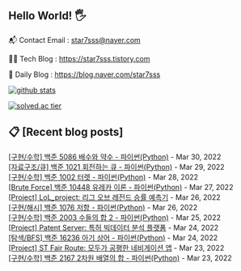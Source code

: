 ## Hello World! 🖐

📬 Contact Email : star7sss@naver.com

👨‍💻 Tech Blog : https://star7sss.tistory.com

🤪 Daily Blog : https://blog.naver.com/star7sss

[![github stats](https://github-readme-stats.vercel.app/api?username=jangThang&show_icons=true&hide_border=False)](https://star7sss.tistory.com)

[![solved.ac tier](http://mazassumnida.wtf/api/v2/generate_badge?boj=star7sss)](https://solved.ac/star7sss)

## 📋 [Recent blog posts]
[[구현/수학] 백준 5086 배수와 약수 - 파이썬(Python)](https://star7sss.tistory.com/304) - Mar 30, 2022<br>
[[자료구조/큐] 백준 1021 회전하는 큐 - 파이썬(Python)](https://star7sss.tistory.com/303) - Mar 29, 2022<br>
[[구현/수학] 백준 1002 터렛 - 파이썬(Python)](https://star7sss.tistory.com/302) - Mar 28, 2022<br>
[[Brute Force] 백준 10448 유레카 이론 - 파이썬(Python)](https://star7sss.tistory.com/301) - Mar 27, 2022<br>
[[Project] LoL_project: 리그 오브 레전드 승률 예측기](https://star7sss.tistory.com/372) - Mar 26, 2022<br>
[[구현/해시] 백준 1076 저항 - 파이썬(Python)](https://star7sss.tistory.com/300) - Mar 26, 2022<br>
[[구현/수학] 백준 2003 수들의 합 2 - 파이썬(Python)](https://star7sss.tistory.com/299) - Mar 25, 2022<br>
[[Project] Patent Server: 특허 빅데이터 분석 플랫폼](https://star7sss.tistory.com/369) - Mar 24, 2022<br>
[[탐색/BFS] 백준 16236 아기 상어 - 파이썬(Python)](https://star7sss.tistory.com/298) - Mar 24, 2022<br>
[[Project] ST Fair Route: 모두가 공평한 네비게이션 앱](https://star7sss.tistory.com/367) - Mar 23, 2022<br>
[[구현/수학] 백준 2167 2차원 배열의 합 - 파이썬(Python)](https://star7sss.tistory.com/297) - Mar 23, 2022<br>
